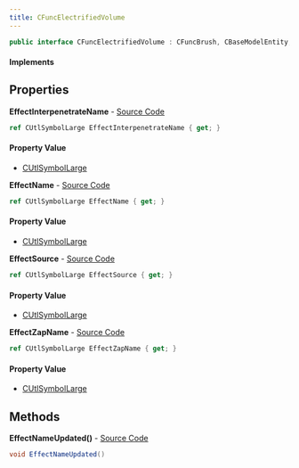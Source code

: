 ```yaml
---
title: CFuncElectrifiedVolume
---
```


```csharp
public interface CFuncElectrifiedVolume : CFuncBrush, CBaseModelEntity, CBaseEntity, CEntityInstance, ISchemaClass<CEntityInstance>, ISchemaClass<CBaseEntity>, ISchemaClass<CBaseModelEntity>, ISchemaClass<CFuncBrush>, ISchemaClass<CFuncElectrifiedVolume>, ISchemaField, ISchemaClass, INativeHandle
```

#### Implements

## Properties

**EffectInterpenetrateName** - [Source Code](https://github.com/swiftly-solution/swiftlys2/blob/master/managed/src/SwiftlyS2.Generated/Schemas/Interfaces/CFuncElectrifiedVolume.cs#L18)

```csharp
ref CUtlSymbolLarge EffectInterpenetrateName { get; }
```

#### Property Value

- [CUtlSymbolLarge](/docs/api/shared/natives/cutlsymbollarge)

**EffectName** - [Source Code](https://github.com/swiftly-solution/swiftlys2/blob/master/managed/src/SwiftlyS2.Generated/Schemas/Interfaces/CFuncElectrifiedVolume.cs#L16)

```csharp
ref CUtlSymbolLarge EffectName { get; }
```

#### Property Value

- [CUtlSymbolLarge](/docs/api/shared/natives/cutlsymbollarge)

**EffectSource** - [Source Code](https://github.com/swiftly-solution/swiftlys2/blob/master/managed/src/SwiftlyS2.Generated/Schemas/Interfaces/CFuncElectrifiedVolume.cs#L22)

```csharp
ref CUtlSymbolLarge EffectSource { get; }
```

#### Property Value

- [CUtlSymbolLarge](/docs/api/shared/natives/cutlsymbollarge)

**EffectZapName** - [Source Code](https://github.com/swiftly-solution/swiftlys2/blob/master/managed/src/SwiftlyS2.Generated/Schemas/Interfaces/CFuncElectrifiedVolume.cs#L20)

```csharp
ref CUtlSymbolLarge EffectZapName { get; }
```

#### Property Value

- [CUtlSymbolLarge](/docs/api/shared/natives/cutlsymbollarge)

## Methods

**EffectNameUpdated()** - [Source Code](https://github.com/swiftly-solution/swiftlys2/blob/master/managed/src/SwiftlyS2.Generated/Schemas/Interfaces/CFuncElectrifiedVolume.cs#L24)

```csharp
void EffectNameUpdated()
```

